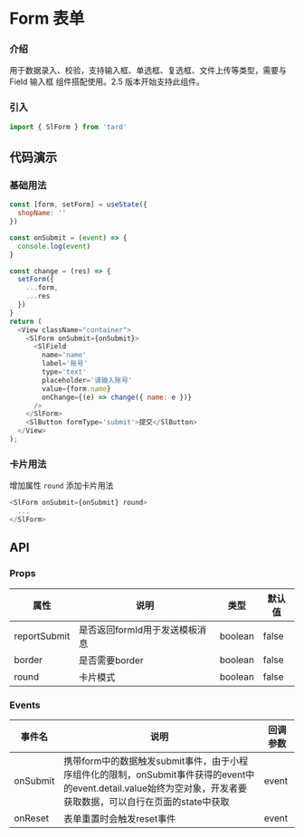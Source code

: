 # Form 表单
### 介绍
用于数据录入、校验，支持输入框、单选框、复选框、文件上传等类型，需要与 Field 输入框 组件搭配使用。2.5 版本开始支持此组件。
### 引入
```js
import { SlForm } from 'tard'
```
## 代码演示
### 基础用法
```js
const [form, setForm] = useState({
  shopName: ''
})

const onSubmit = (event) => {
  console.log(event)
}

const change = (res) => {
  setForm({
    ...form,
    ...res
  })
}
return (
  <View className="container">
    <SlForm onSubmit={onSubmit}>
      <SlField
        name='name' 
        label='账号' 
        type='text' 
        placeholder='请输入账号' 
        value={form.name} 
        onChange={(e) => change({ name: e })} 
      />
    </SlForm>
    <SlButton formType='submit'>提交</SlButton>
  </View>
);
```

### 卡片用法
增加属性 `round` 添加卡片用法
```js
<SlForm onSubmit={onSubmit} round>
  ...
</SlForm>
```

## API
### Props
|  属性   | 说明  | 类型 | 默认值 |
|  ----  | ----  | ---- | ---- |
| reportSubmit | 是否返回formId用于发送模板消息 | boolean | false |
| border | 是否需要border | boolean | false |
| round | 卡片模式 | boolean | false |

### Events
|  事件名   | 说明  | 回调参数 |
|  ----  | ----  | ---- |
| onSubmit | 携带form中的数据触发submit事件，由于小程序组件化的限制，onSubmit事件获得的event中的event.detail.value始终为空对象，开发者要获取数据，可以自行在页面的state中获取 | event |
| onReset | 表单重置时会触发reset事件 | event |
